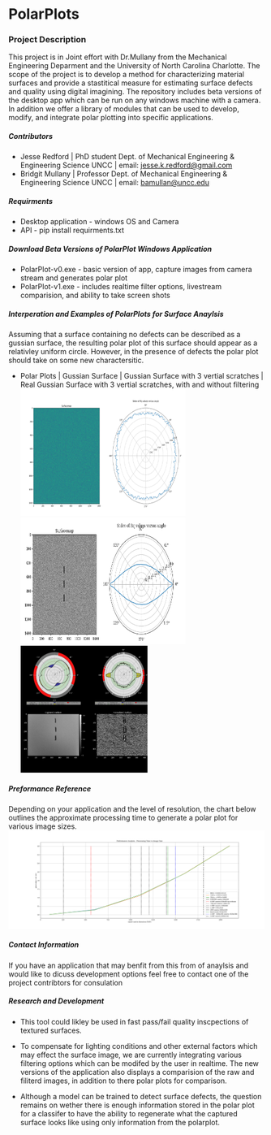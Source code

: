 # PolarPlots

### Project Description
This project is in Joint effort with Dr.Mullany from the Mechanical Engineering Deparment and the University of North Carolina Charlotte.
The scope of the project is to develop a method for characterizing material surfaces and provide a stastitical measure for estimating surface defects and quality using digital imagining. The repository includes beta versions of the desktop app which can be run on any windows machine with a camera. In addition we offer a library of modules that can be used to develop, modify, and integrate polar plotting into specific applications. 

##### Contributors
- Jesse Redford | PhD student Dept. of Mechanical Engineering & Engineering Science UNCC | email: jesse.k.redford@gmail.com 
- Bridgit Mullany | Professor Dept. of Mechanical Engineering & Engineering Science UNCC  | email: bamullan@uncc.edu 

##### Requirments
- Desktop application - windows OS and Camera 
- API - pip install requirments.txt

##### Download Beta Versions of PolarPlot Windows Application 
- PolarPlot-v0.exe - basic version of app, capture images from camera stream and generates polar plot
- PolarPlot-v1.exe - includes realtime filter options, livestream comparision, and ability to take screen shots

##### Interperation and Examples of PolarPlots for Surface Anaylsis 
Assuming that a surface containing no defects can be described as a gussian surface, the resulting polar plot of this surface should appear as a relativley uniform circle.
However, in the presence of defects the polar plot should take on some new charactersitic. 
- Polar Plots | Gussian Surface | Gussian Surface with 3 vertial scratches | Real Gussian Surface with 3 vertial scratches, with and without filtering
<img src="https://github.com/Jesse-Redford/PolarPlots/blob/master/gussian_surface.png" width="325" height="250"> <img src="https://github.com/Jesse-Redford/PolarPlots/blob/master/gussian_surface_with_defects.png" width="325" height="250"> <img src="https://github.com/Jesse-Redford/PolarPlots/blob/master/real_gussian_surface_with_defects.png" width="250" height="250">

##### Preformance Reference 
Depending on your application and the level of resolution, the chart below outlines the approximate processing time to generate a polar plot for various image sizes.
![PolarPlot](https://github.com/Jesse-Redford/PolarPlots/blob/master/Processing_Analysis_time_vs_image_size.png)


##### Contact Information
If you have an application that may benfit from this from of anaylsis and would like to dicuss development options feel free to contact one of the project contribtors for consulation 


##### Research and Development

- This tool could likley be used in fast pass/fail quality inscpections of textured surfaces. 

- To compensate for lighting conditions and other external factors which may effect the surface image, we are currently integrating various filtering options which can be modifed by the user in realtime. The new versions of the application also displays a comparision of the raw and filiterd images, in addition to there polar plots for comparison.

- Although a model can be trained to detect surface defects, the question remains on wether there is enough information stored in the polar plot for a classifer to have the ability to regenerate what the captured surface looks like using only information from the polarplot.



